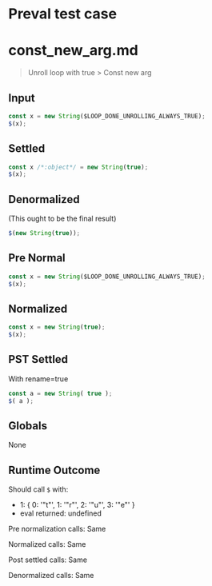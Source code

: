 # Preval test case

# const_new_arg.md

> Unroll loop with true > Const new arg
>
>

## Input

`````js filename=intro
const x = new String($LOOP_DONE_UNROLLING_ALWAYS_TRUE);
$(x);
`````

## Settled


`````js filename=intro
const x /*:object*/ = new String(true);
$(x);
`````

## Denormalized
(This ought to be the final result)

`````js filename=intro
$(new String(true));
`````

## Pre Normal


`````js filename=intro
const x = new String($LOOP_DONE_UNROLLING_ALWAYS_TRUE);
$(x);
`````

## Normalized


`````js filename=intro
const x = new String(true);
$(x);
`````

## PST Settled
With rename=true

`````js filename=intro
const a = new String( true );
$( a );
`````

## Globals

None

## Runtime Outcome

Should call `$` with:
 - 1: { 0: '"t"', 1: '"r"', 2: '"u"', 3: '"e"' }
 - eval returned: undefined

Pre normalization calls: Same

Normalized calls: Same

Post settled calls: Same

Denormalized calls: Same
